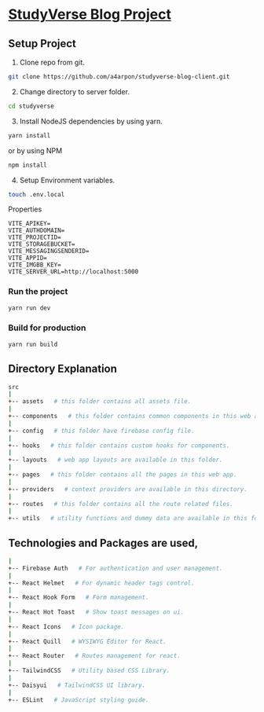 # [StudyVerse Blog Project](https://studyverse-wayne.web.app/)

## Setup Project

1. Clone repo from git.

```sh
git clone https://github.com/a4arpon/studyverse-blog-client.git
```

2. Change directory to server folder.

```sh
cd studyverse
```

3. Install NodeJS dependencies by using yarn.

```sh
yarn install
```

or by using NPM

```sh
npm install
```

4. Setup Environment variables.

```sh
touch .env.local
```

Properties

```properties
VITE_APIKEY=
VITE_AUTHDOMAIN=
VITE_PROJECTID=
VITE_STORAGEBUCKET=
VITE_MESSAGINGSENDERID=
VITE_APPID=
VITE_IMGBB_KEY=
VITE_SERVER_URL=http://localhost:5000
```

### Run the project

```sh
yarn run dev
```

### Build for production

```sh
yarn run build
```

## Directory Explanation

```sh
src
|
+-- assets   # this folder contains all assets file.
|
+-- components   # this folder contains common components in this web app.
|
+-- config   # this folder have firebase config file.
|
+-- hooks   # this folder contains custom hooks for components.
|
+-- layouts   # web app layouts are available in this folder.
|
+-- pages   # this folder contains all the pages in this web app.
|
+-- providers   # context providers are available in this directory.
|
+-- routes   # this folder contains all the route related files.
|
+-- utils   # utility functions and dummy data are available in this folder.
```

## Technologies and Packages are used,

```sh
|
+-- Firebase Auth   # For authentication and user management.
|
+-- React Helmet   # For dynamic header tags control.
|
+-- React Hook Form   # Form management.
|
+-- React Hot Toast   # Show toast messages on ui.
|
+-- React Icons   # Icon package.
|
+-- React Quill   # WYSIWYG Editor for React.
|
+-- React Router   # Routes management for react.
|
+-- TailwindCSS   # Utility based CSS Library.
|
+-- Daisyui   # TailwindCSS UI library.
|
+-- ESLint   # JavaScript styling guide.
```

